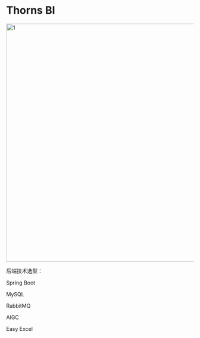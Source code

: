 # Thorns BI 
<img width="640" alt="1" src="https://github.com/thornsJun/yubi-backend-master/assets/108470869/128d8145-bccf-462c-a99b-460bacca8c2f">


后端技术选型：

Spring Boot

MySQL

RabbitMQ

AIGC

Easy Excel

